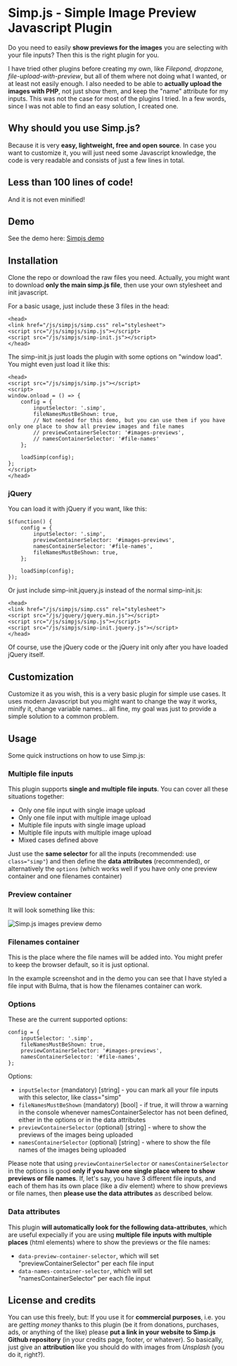 # Simp.js - Simple Image Preview Javascript Plugin
Do you need to easily **show previews for the images** you are selecting with your file inputs?
Then this is the right plugin for you.

I have tried other plugins before creating my own, like *Filepond, dropzone, file-upload-with-preview*, but all of them where not doing what I wanted, or at least not easily enough. I also needed to be able to **actually upload the images with PHP**, not just show them, and keep the "name" attribute for my inputs. This was not the case for most of the plugins I tried.
In a few words, since I was not able to find an easy solution, I created one.

## Why should you use Simp.js?
Because it is very **easy, lightweight, free and open source**. In case you want to customize it, you will just need some Javascript knowledge, the code is very readable and consists of just a few lines in total.

## Less than 100 lines of code!
And it is not even minified!

## Demo
See the demo here: [Simpjs demo](https://www.devlancer.it/demo/simpjs/index.html)

## Installation
Clone the repo or download the raw files you need. Actually, you might want to download **only the main simp.js file**, then use your own stylesheet and init javascript.

For a basic usage, just include these 3 files in the head:
```
<head>
<link href="/js/simpjs/simp.css" rel="stylesheet">
<script src="/js/simpjs/simp.js"></script>
<script src="/js/simpjs/simp-init.js"></script>
</head>
```

The simp-init.js just loads the plugin with some options on "window load". You might even just load it like this:

```
<head>
<script src="/js/simpjs/simp.js"></script>
<script>
window.onload = () => {
    config = {
        inputSelector: '.simp',
        fileNamesMustBeShown: true,
        // Not needed for this demo, but you can use them if you have only one place to show all preview images and file names
        // previewContainerSelector: '#images-previews',
        // namesContainerSelector: '#file-names'
    };
    
    loadSimp(config);
};
</script>
</head>
```

### jQuery
You can load it with jQuery if you want, like this:
```
$(function() {
    config = {
        inputSelector: '.simp',
        previewContainerSelector: '#images-previews',
        namesContainerSelector: '#file-names',
        fileNamesMustBeShown: true,
    };

    loadSimp(config);
});
```

Or just include simp-init.jquery.js instead of the normal simp-init.js:

```
<head>
<link href="/js/simpjs/simp.css" rel="stylesheet">
<script src="/js/jquery/jquery.min.js"></script>
<script src="/js/simpjs/simp.js"></script>
<script src="/js/simpjs/simp-init.jquery.js"></script>
</head>
```

Of course, use the jQuery code or the jQuery init only after you have loaded jQuery itself.

## Customization
Customize it as you wish, this is a very basic plugin for simple use cases.
It uses modern Javascript but you might want to change the way it works, minify it, change variable names... all fine, my goal was just to provide a simple solution to a common problem.

## Usage
Some quick instructions on how to use Simp.js:

### Multiple file inputs
This plugin supports **single and multiple file inputs**.
You can cover all these situations together:
- Only one file input with single image upload
- Only one file input with multiple image upload
- Multiple file inputs with single image upload
- Multiple file inputs with multiple image upload
- Mixed cases defined above

Just use the **same selector** for all the inputs (recommended: use `class="simp"`) and then define the **data attributes** (recommended), or alternatively the `options` (which works well if you have only one preview container and one filenames container)

### Preview container
It will look something like this:

![Simp.js images preview demo](https://www.devlancer.it/demo/simpjs/simpjs-demo.png)

### Filenames container
This is the place where the file names will be added into. You might prefer to keep the browser default, so it is just optional.

In the example screenshot and in the demo you can see that I have styled a file input with Bulma, that is how the filenames container can work.

### Options
These are the current supported options:
```
config = {
    inputSelector: '.simp',
    fileNamesMustBeShown: true,
    previewContainerSelector: '#images-previews',
    namesContainerSelector: '#file-names',
};
```

Options:
- `inputSelector` (mandatory) [string] - you can mark all your file inputs with this selector, like class="simp"
- `fileNamesMustBeShown` (mandatory) [bool] - if true, it will throw a warning in the console whenever namesContainerSelector has not been defined, either in the options or in the data attributes
- `previewContainerSelector` (optional) [string] - where to show the previews of the images being uploaded
- `namesContainerSelector` (optional) [string] - where to show the file names of the images being uploaded

Please note that using `previewContainerSelector` or `namesContainerSelector` in the options is good **only if you have one single place where to show previews or file names**. If, let's say, you have 3 different file inputs, and each of them has its own place (like a div element) where to show previews or file names, then **please use the data attributes** as described below.

### Data attributes
This plugin **will automatically look for the following data-attributes**, which are useful expecially if you are using **multiple file inputs with multiple places** (html elements) where to show the previews or the file names:
- `data-preview-container-selector`, which will set "previewContainerSelector" per each file input
- `data-names-container-selector`, which will set "namesContainerSelector" per each file input

## License and credits
You can use this freely, but:
If you use it for **commercial purposes**, i.e. you are *getting money* thanks to this plugin (be it from donations, purchases, ads, or anything of the like) please **put a link in your website to Simp.js Github repository** (in your credits page, footer, or whatever).
So basically, just give an **attribution** like you should do with images from *Unsplash* (you do it, right?).